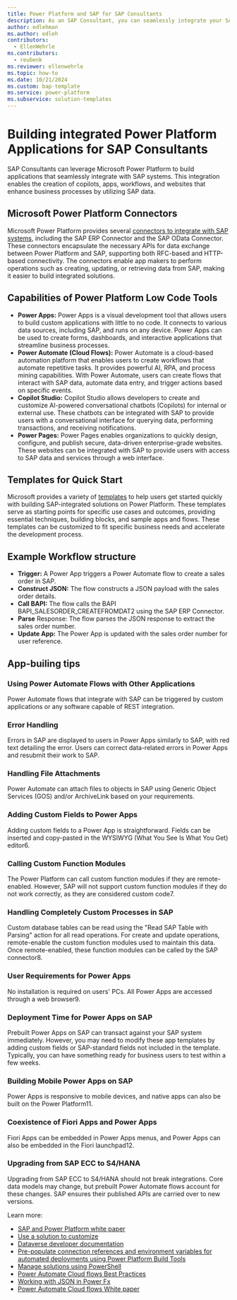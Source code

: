 ```yaml
---
title: Power Platform and SAP for SAP Consultants
description: As an SAP Consultant, you can seamlessly integrate your SAP systems in Power Platform applications. This guide describes key concepts to understand when integrating data from your SAP systems in Power Platform applications.
author: edlehman
ms.author: edleh
contributors:
  - EllenWehrle
ms.contributors:
  - reubenk
ms.reviewer: ellenwehrle
ms.topic: how-to
ms.date: 10/21/2024
ms.custom: bap-template
ms.service: power-platform
ms.subservice: solution-templates
---
```

# Building integrated Power Platform Applications for SAP Consultants

SAP Consultants can leverage Microsoft Power Platform to build applications that seamlessly integrate with SAP systems. This integration enables the creation of copilots, apps, workflows, and websites that enhance business processes by utilizing SAP data.

## Microsoft Power Platform Connectors

Microsoft Power Platform provides several [connectors to integrate with SAP systems](/power-platform/sap/connect-power-platform-and-SAP), including the SAP ERP Connector and the SAP OData Connector. These connectors encapsulate the necessary APIs for data exchange between Power Platform and SAP, supporting both RFC-based and HTTP-based connectivity. The connectors enable app makers to perform operations such as creating, updating, or retrieving data from SAP, making it easier to build integrated solutions.

## Capabilities of Power Platform Low Code Tools

- **Power Apps:** Power Apps is a visual development tool that allows users to build custom applications with little to no code. It connects to various data sources, including SAP, and runs on any device. Power Apps can be used to create forms, dashboards, and interactive applications that streamline business processes.
- **Power Automate (Cloud Flows):** Power Automate is a cloud-based automation platform that enables users to create workflows that automate repetitive tasks. It provides powerful AI, RPA, and process mining capabilities. With Power Automate, users can create flows that interact with SAP data, automate data entry, and trigger actions based on specific events.
- **Copilot Studio:** Copilot Studio allows developers to create and customize AI-powered conversational chatbots (Copilots) for internal or external use. These chatbots can be integrated with SAP to provide users with a conversational interface for querying data, performing transactions, and receiving notifications.
- **Power Pages:** Power Pages enables organizations to quickly design, configure, and publish secure, data-driven enterprise-grade websites. These websites can be integrated with SAP to provide users with access to SAP data and services through a web interface.
## Templates for Quick Start

 Microsoft provides a variety of [templates](/power-platform/enterprise-templates/finance/sap-procurement/administer/get-started) to help users get started quickly with building SAP-integrated solutions on Power Platform. These templates serve as starting points for specific use cases and outcomes, providing essential techniques, building blocks, and sample apps and flows. These templates can be customized to fit specific business needs and accelerate the development process.

## Example Workflow structure

- **Trigger:** A Power App triggers a Power Automate flow to create a sales order in SAP.
- **Construct JSON:** The flow constructs a JSON payload with the sales order details.
- **Call BAPI:** The flow calls the BAPI BAPI_SALESORDER_CREATEFROMDAT2 using the SAP ERP Connector.
- **Parse** Response: The flow parses the JSON response to extract the sales order number.
- **Update App:** The Power App is updated with the sales order number for user reference.

## App-builing tips
### Using Power Automate Flows with Other Applications

Power Automate flows that integrate with SAP can be triggered by custom applications or any software capable of REST integration.

### Error Handling

Errors in SAP are displayed to users in Power Apps similarly to SAP, with red text detailing the error. Users can correct data-related errors in Power Apps and resubmit their work to SAP.

### Handling File Attachments

Power Automate can attach files to objects in SAP using Generic Object Services (GOS) and/or ArchiveLink based on your requirements.

### Adding Custom Fields to Power Apps
Adding custom fields to a Power App is straightforward. Fields can be inserted and copy-pasted in the WYSIWYG (What You See Is What You Get) editor6.

### Calling Custom Function Modules

The Power Platform can call custom function modules if they are remote-enabled. However, SAP will not support custom function modules if they do not work correctly, as they are considered custom code7.

### Handling Completely Custom Processes in SAP

Custom database tables can be read using the "Read SAP Table with Parsing" action for all read operations. For create and update operations, remote-enable the custom function modules used to maintain this data. Once remote-enabled, these function modules can be called by the SAP connector8.

### User Requirements for Power Apps

No installation is required on users' PCs. All Power Apps are accessed through a web browser9.

### Deployment Time for Power Apps on SAP

Prebuilt Power Apps on SAP can transact against your SAP system immediately. However, you may need to modify these app templates by adding custom fields or SAP-standard fields not included in the template. Typically, you can have something ready for business users to test within a few weeks.

### Building Mobile Power Apps on SAP

Power Apps is responsive to mobile devices, and native apps can also be built on the Power Platform11.

### Coexistence of Fiori Apps and Power Apps

Fiori Apps can be embedded in Power Apps menus, and Power Apps can also be embedded in the Fiori launchpad12.


### Upgrading from SAP ECC to S4/HANA

Upgrading from SAP ECC to S4/HANA should not break integrations. Core data models may change, but prebuilt Power Automate flows account for these changes. SAP ensures their published APIs are carried over to new versions.

Learn more:
- [SAP and Power Platform white paper](https://go.microsoft.com/fwlink/?linkid=2294900)
- [Use a solution to customize](/power-platform/alm/use-solutions-for-your-customizations)
- [Dataverse developer documentation](/power-apps/developer/data-platform/) 
- [Pre-populate connection references and environment variables for automated deployments using Power Platform Build Tools](/power-platform/alm/conn-ref-env-variables-build-tools) 
- [Manage solutions using PowerShell](/power-platform/alm/powershell-api) 
- [Power Automate Cloud flows Best Practices](https://lnkd.in/guhjGaVG)
- [Working with JSON in Power Fx](/power-platform/power-fx/working-with-json)
- [Power Automate Cloud flows White paper](https://lnkd.in/guhjGaVG)
 